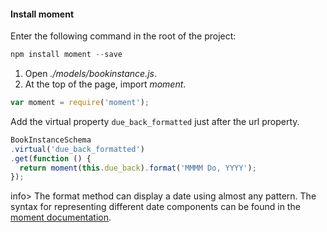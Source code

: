 #### Install moment
Enter the following command in the root of the project:
    
```js    
npm install moment --save
```

1. Open *./models/bookinstance.js*.
2. At the top of the page, import _moment_. 

```js
var moment = require('moment');
```

Add the virtual property `due_back_formatted` just after the url property.
    
```js    
BookInstanceSchema
.virtual('due_back_formatted')
.get(function () {
  return moment(this.due_back).format('MMMM Do, YYYY');
});
```

info> The format method can display a date using almost any pattern. The syntax for representing different date components can be found in the [moment documentation](http://momentjs.com/docs/#/displaying/).
